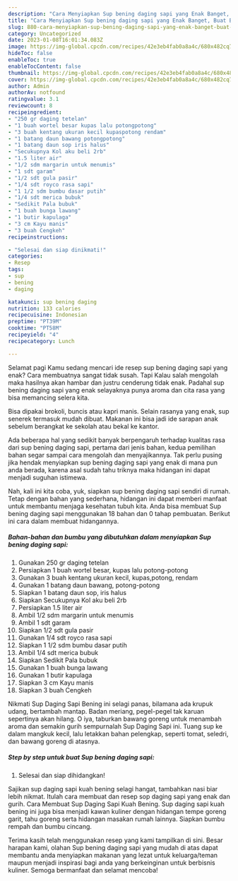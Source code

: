 ```yaml
---
description: "Cara Menyiapkan Sup bening daging sapi yang Enak Banget, Buat Buka Puasa Bisa Manjain Lidah"
title: "Cara Menyiapkan Sup bening daging sapi yang Enak Banget, Buat Buka Puasa Bisa Manjain Lidah"
slug: 880-cara-menyiapkan-sup-bening-daging-sapi-yang-enak-banget-buat-buka-puasa-bisa-manjain-lidah
category: Uncategorized
date: 2023-01-08T16:01:34.083Z
image: https://img-global.cpcdn.com/recipes/42e3eb4fab0a8a4c/680x482cq70/sup-bening-daging-sapi-foto-resep-utama.jpg
hideToc: false
enableToc: true
enableTocContent: false
thumbnail: https://img-global.cpcdn.com/recipes/42e3eb4fab0a8a4c/680x482cq70/sup-bening-daging-sapi-foto-resep-utama.jpg
cover: https://img-global.cpcdn.com/recipes/42e3eb4fab0a8a4c/680x482cq70/sup-bening-daging-sapi-foto-resep-utama.jpg
author: Admin
authorAv: notfound
ratingvalue: 3.1
reviewcount: 8
recipeingredient:
- "250 gr daging tetelan"
- "1 buah wortel besar kupas lalu potongpotong"
- "3 buah kentang ukuran kecil kupaspotong rendam"
- "1 batang daun bawang potongpotong"
- "1 batang daun sop iris halus"
- "Secukupnya Kol aku beli 2rb"
- "1.5 liter air"
- "1/2 sdm margarin untuk menumis"
- "1 sdt garam"
- "1/2 sdt gula pasir"
- "1/4 sdt royco rasa sapi"
- "1 1/2 sdm bumbu dasar putih"
- "1/4 sdt merica bubuk"
- "Sedikit Pala bubuk"
- "1 buah bunga lawang"
- "1 butir kapulaga"
- "3 cm Kayu manis"
- "3 buah Cengkeh"
recipeinstructions:

- "Selesai dan siap dinikmati!"
categories:
- Resep
tags:
- sup
- bening
- daging

katakunci: sup bening daging 
nutrition: 133 calories
recipecuisine: Indonesian
preptime: "PT39M"
cooktime: "PT58M"
recipeyield: "4"
recipecategory: Lunch

---
```



Selamat pagi Kamu sedang mencari ide resep sup bening daging sapi yang enak? Cara membuatnya sangat tidak susah. Tapi Kalau salah mengolah maka hasilnya akan hambar dan justru cenderung tidak enak. Padahal sup bening daging sapi yang enak selayaknya punya aroma dan cita rasa yang bisa memancing selera kita.


Bisa dipakai brokoli, buncis atau kapri manis. Selain rasanya yang enak, sup senerek termasuk mudah dibuat. Makanan ini bisa jadi ide sarapan anak sebelum berangkat ke sekolah atau bekal ke kantor.

Ada beberapa hal yang sedikit banyak berpengaruh terhadap kualitas rasa dari sup bening daging sapi, pertama dari jenis bahan, kedua pemilihan bahan segar sampai cara mengolah dan menyajikannya. Tak perlu pusing jika hendak menyiapkan sup bening daging sapi yang enak di mana pun anda berada, karena asal sudah tahu triknya maka hidangan ini dapat menjadi suguhan istimewa.


Nah, kali ini kita coba, yuk, siapkan sup bening daging sapi sendiri di rumah. Tetap dengan bahan yang sederhana, hidangan ini dapat memberi manfaat untuk membantu menjaga kesehatan tubuh kita. Anda bisa membuat Sup bening daging sapi menggunakan 18 bahan dan 0 tahap pembuatan. Berikut ini cara dalam membuat hidangannya.

<!--inarticleads1-->

##### Bahan-bahan dan bumbu yang dibutuhkan dalam menyiapkan Sup bening daging sapi:

1. Gunakan 250 gr daging tetelan
1. Persiapkan 1 buah wortel besar, kupas lalu potong-potong
1. Gunakan 3 buah kentang ukuran kecil, kupas,potong, rendam
1. Gunakan 1 batang daun bawang, potong-potong
1. Siapkan 1 batang daun sop, iris halus
1. Siapkan Secukupnya Kol aku beli 2rb
1. Persiapkan 1.5 liter air
1. Ambil 1/2 sdm margarin untuk menumis
1. Ambil 1 sdt garam
1. Siapkan 1/2 sdt gula pasir
1. Gunakan 1/4 sdt royco rasa sapi
1. Siapkan 1 1/2 sdm bumbu dasar putih
1. Ambil 1/4 sdt merica bubuk
1. Siapkan Sedikit Pala bubuk
1. Gunakan 1 buah bunga lawang
1. Gunakan 1 butir kapulaga
1. Siapkan 3 cm Kayu manis
1. Siapkan 3 buah Cengkeh


Nikmati Sup Daging Sapi Bening ini selagi panas, bilamana ada krupuk udang, bertambah mantap. Badan meriang, pegel-pegel tak karuan sepertinya akan hilang. O iya, taburkan bawang goreng untuk menambah aroma dan semakin gurih sempurnalah Sup Daging Sapi ini. Tuang sup ke dalam mangkuk kecil, lalu letakkan bahan pelengkap, seperti tomat, seledri, dan bawang goreng di atasnya. 

<!--inarticleads2-->

##### Step by step untuk buat Sup bening daging sapi:


1. Selesai dan siap dihidangkan!

Sajikan sup daging sapi kuah bening selagi hangat, tambahkan nasi biar lebih nikmat. Itulah cara membuat dan resep sop daging sapi yang enak dan gurih. Cara Membuat Sup Daging Sapi Kuah Bening. Sup daging sapi kuah bening ini juga bisa menjadi kawan kuliner dengan hidangan tempe goreng garit, tahu goreng serta hidangan masakan rumah lainnya. Siapkan bumbu rempah dan bumbu cincang. 

Terima kasih telah menggunakan resep yang kami tampilkan di sini. Besar harapan kami, olahan Sup bening daging sapi yang mudah di atas dapat membantu anda menyiapkan makanan yang lezat untuk keluarga/teman maupun menjadi inspirasi bagi anda yang berkeinginan untuk berbisnis kuliner. Semoga bermanfaat dan selamat mencoba!
